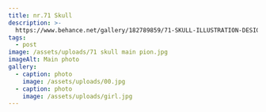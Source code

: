 ```yaml
---
title: nr.71 Skull
description: >-
  https://www.behance.net/gallery/182789859/71-SKULL-ILLUSTRATION-DESIGN-FOR-SALE
tags:
  - post
image: /assets/uploads/71 skull main pion.jpg
imageAlt: Main photo
gallery:
  - caption: photo
    image: /assets/uploads/00.jpg
  - caption: photo
    image: /assets/uploads/girl.jpg
---
```


